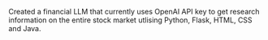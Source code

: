 Created a financial LLM that currently uses OpenAI API key to get research information on the entire stock market utlising Python, Flask, HTML, CSS and Java.
